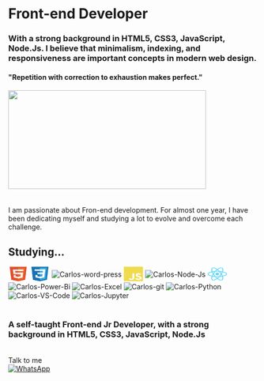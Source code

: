 <h1>Front-end Developer</h1>
<h3>With a strong background in HTML5, CSS3, JavaScript, Node.Js.
I believe that minimalism, indexing, and responsiveness are important concepts in modern web design.</h3>
<h4>"Repetition with correction to exhaustion makes perfect."</h4>

  
<div>
  <img  height="200" width="400" src="https://gifs.eco.br/wp-content/uploads/2022/07/gifs-desenhos-engracados-33.gif">
</div>
</br>

I am passionate about Fron-end development. For almost one year, I have been dedicating myself and studying a lot to evolve and overcome each challenge.


## Studying...

<div>
  <img align="center" alt="Carlos-HTML" height="30" width="40" src="https://raw.githubusercontent.com/devicons/devicon/master/icons/html5/html5-original.svg">
  <img align="center" alt="Carlos-CSS" height="30" width="40"  src="https://raw.githubusercontent.com/devicons/devicon/master/icons/css3/css3-original.svg">
  <img align="center" alt="Carlos-word-press"   height="30" width="40" src="https://www.tampapcwebdesign.com/wp-content/uploads/2015/07/wordpress-icon.png">
  <img align="center" alt="Carlos-Js" height="30" width="40" src="https://raw.githubusercontent.com/devicons/devicon/master/icons/javascript/javascript-plain.svg">
  <img align="center" alt="Carlos-Node-Js" height="30" width="40" src="https://pluspng.com/img-png/nodejs-png--400.png">

  <img align="center" alt="Carlos-React" height="30" width="40" src="https://raw.githubusercontent.com/devicons/devicon/master/icons/react/react-original.svg">
  <img align="center" alt="Carlos-Power-Bi" height="30" width="40" src="https://www.tekenable.ie/wp-content/uploads/2019/09/PowerBI-Icon-Transparent.png">
  <img align="center" alt="Carlos-Excel"   height="30" width="40" src="https://www.kaptiva.ca/wp-content/uploads/2019/06/formation-excel.png">
  <img align="center" alt="Carlos-git"   height="30" width="40" src="https://cdn3.iconfinder.com/data/icons/social-media-2169/24/social_media_social_media_logo_git-512.png">
  <img align="center" alt="Carlos-Python" height="30" width="40" src="https://cdn4.iconfinder.com/data/icons/logos-and-brands/512/267_Python_logo-512.png">
  <img align="center" alt="Carlos-VS-Code" height="30" width="40"src="https://th.bing.com/th/id/R.01d46d43618345a675b4348124ad403b?rik=NE%2fZLSJklPkUOA&pid=ImgRaw&r=0">
  <img align="center" alt="Carlos-Jupyter"   height="30" width="40" src="https://keestalkstech.com/wp-content/uploads/2020/05/1200px-Jupyter_logo.svg1_-300x300.png">
</div>
 <br>

  


<h3>A self-taught Front-end Jr Developer, with a strong background in HTML5, CSS3, JavaScript, Node.Js</h3>

<br> Talk to me <br>
[![WhatsApp](	https://img.shields.io/badge/WhatsApp-25D366?style=for-the-badge&logo=whatsapp&logoColor=white)](https://api.whatsapp.com/send?phone=5511991033223)

